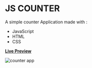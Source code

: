 # JS COUNTER

A simple counter Application made with :

- JavaScript
- HTML
- CSS

**[Live Preview](https://js-counter-beta.vercel.app/)**

![counter app](https://github.com/Odrosled/js-counter/assets/72690617/5146ca3e-20fd-4e74-a858-6f823ce91c2c)
